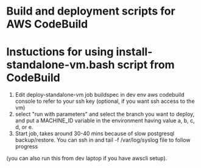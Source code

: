 # Build and deployment scripts for AWS CodeBuild

# Instuctions for using install-standalone-vm.bash script from CodeBuild

1. Edit deploy-standalone-vm job buildspec in dev env aws codebuild console to refer to your ssh key (optional, if you want ssh access to the vm)
2. select "run with parameters" and select the branch you want to deploy, and put a MACHINE_ID variable in the environment having value a, b, c, d, or e.
3. Start job, takes around 30-40 mins because of slow postgresql backup/restore. You can ssh in and tail -f /var/log/syslog file to follow progress

(you can also run this from dev laptop if you have awscli setup).
